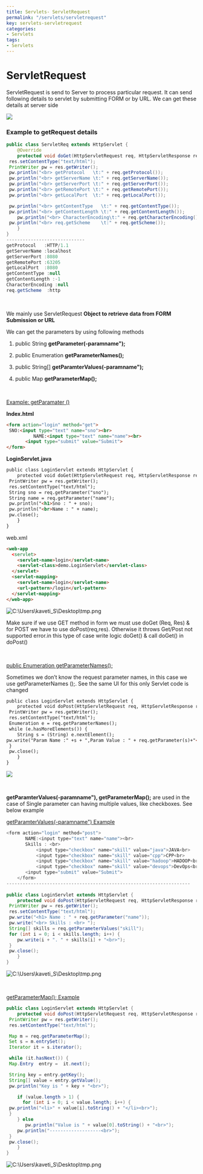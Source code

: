 ```yaml
---
title: Servlets- ServletRequest
permalink: "/servlets/servletrequest"
key: servlets-servletrequest
categories:
- Servlets
tags:
- Servlets
---
```


ServletRequest
=============================================

ServletRequest is send to Server to process particular request. It can send
following details to servlet by submitting FORM or by URL. We can get these
details at server side

![](media/a77d999f127e80f6206775e65ae34058.jpg)


### Example to getRequest details
```java
public class ServletReq extends HttpServlet {
	@Override
	protected void doGet(HttpServletRequest req, HttpServletResponse res) throws ServletException, IOException {
 res.setContentType("text/html");
 PrintWriter pw = res.getWriter();
 pw.println("<br> getProtocol   \t:" + req.getProtocol());
 pw.println("<br> getServerName \t:" + req.getServerName());
 pw.println("<br> getServerPort \t:" + req.getServerPort());
 pw.println("<br> getRemotePort \t:" + req.getRemotePort());
 pw.println("<br> getLocalPort  \t:" + req.getLocalPort());

 pw.println("<br> getContentType   \t:" + req.getContentType());
 pw.println("<br> getContentLength \t:" + req.getContentLength());
	pw.println("<br> CharacterEncoding\t:" + req.getCharacterEncoding());
 pw.println("<br> req.getScheme    \t:" + req.getScheme());
	}
}
-----------------------------
getProtocol   :HTTP/1.1 
getServerName :localhost 
getServerPort :8080 
getRemotePort :63205 
getLocalPort  :8080 
getContentType :null 
getContentLength :-1 
CharacterEncoding :null 
req.getScheme  :http
```

<br>

We mainly use ServletRequest **Object to retrieve data from FORM Submission or
URL**

We can get the parameters by using following methods

1.  public String **getParameter(-paramname");**

2.  public Enumeration **getParameterNames();**

3.  public String[] **getParamterValues(-paramname");**

4.  public Map **getParameterMap();**

<br>

<u>Example: getParamater ()</u>

**Index.html**
```html
<form action="login" method="get">
 SNO:<input type="text" name="sno"><br> 
	      NAME:<input type="text" name="name"><br> 
	   <input type="submit" value="Submit">
</form>
```


**LoginServlet.java**
```html
public class LoginServlet extends HttpServlet {
	protected void doGet(HttpServletRequest req, HttpServletResponse res) throws ServletException, IOException {
 PrintWriter pw = res.getWriter();
 res.setContentType("text/html");
 String sno = req.getParameter("sno");
 String name = req.getParameter("name");
 pw.println("<h1>Sno : " + sno);
 pw.println("<br>Name : " + name);
 pw.close();
	}
}
```

web.xml
```html
<web-app 
  <servlet>
    <servlet-name>login</servlet-name>
    <servlet-class>demo.LoginServlet</servlet-class>
  </servlet>
  <servlet-mapping>
    <servlet-name>login</servlet-name>
    <url-pattern>/login</url-pattern>
  </servlet-mapping>   
</web-app>
```

![C:\\Users\\kaveti_S\\Desktop\\tmp.png](media/2c04dace1f0ce846ee1cc4c9bd40cd9c.png)

Make sure if we use GET method in form we must use doGet (Req, Res) & for POST
we have to use doPost(req,res). Otherwise it throws Get/Post not supported
error.in this type of case write logic doGet() & call doGet() in doPost()

<br>

<u>public Enumeration getParameterNames();</u>

Sometimes we don’t know the request parameter names, in this case we use
getParameterNames ();. See the same UI for this only Servlet code is changed
```html
public class LoginServlet extends HttpServlet {
	protected void doPost(HttpServletRequest req, HttpServletResponse res) throws ServletException, IOException {
 PrintWriter pw = res.getWriter();
 res.setContentType("text/html");
 Enumeration e = req.getParameterNames();
 while (e.hasMoreElements()) {
 	String s = (String) e.nextElement();
pw.write("Param Name :" +s + ",Param Value : " + req.getParameter(s)+"<br>");
 }
 pw.close();
	}
}
```

![](media/f7a844a745385a655aa8156623d70fab.png)

<br>

**getParamterValues(-paramname"), getParameterMap();** are used in the case of
Single parameter can having multiple values, like checkboxes. See below example

<u>getParamterValues(-paramname") Example</u>
```java
<form action="login" method="post">   
	   NAME:<input type="text" name="name"><br> 
	   Skills : <br>
           <input type="checkbox" name="skill" value="java">JAVA<br>
           <input type="checkbox" name="skill" value="cpp">CPP<br>
           <input type="checkbox" name="skill" value="hadoop">HADOOP<br>
           <input type="checkbox" name="skill" value="devops">DevOps<br>
	   <input type="submit" value="Submit">
	</form>
--------------------------------------------------------------------	
	
public class LoginServlet extends HttpServlet {
	protected void doPost(HttpServletRequest req, HttpServletResponse res) throws ServletException, IOException {
 PrintWriter pw = res.getWriter();
 res.setContentType("text/html");
 pw.write("<h1> Name : " + req.getParameter("name"));
 pw.write("<br> Skills : <br> ");
 String[] skills = req.getParameterValues("skill");
 for (int i = 0; i < skills.length; i++) {
 	pw.write(i + ". " + skills[i] + "<br>");
 }
 pw.close();
	}
}
```

![C:\\Users\\kaveti_S\\Desktop\\tmp.png](media/4fba2bf519215381dd30977bbd6e1122.png)

<br>

<u>getParameterMap(); Example</u>

```java
public class LoginServlet extends HttpServlet {
	protected void doPost(HttpServletRequest req, HttpServletResponse res) throws ServletException, IOException {
 PrintWriter pw = res.getWriter();
 res.setContentType("text/html");

 Map m = req.getParameterMap();
 Set s = m.entrySet();
 Iterator it = s.iterator();

 while (it.hasNext()) {
 Map.Entry  entry =  it.next();

 String key = entry.getKey();
 String[] value = entry.getValue();
 pw.println("Key is " + key + "<br>");

	if (value.length > 1) {
	  for (int i = 0; i < value.length; i++) {
 pw.println("<li>" + value[i].toString() + "</li><br>");
 }
	} else
	   pw.println("Value is " + value[0].toString() + "<br>");
	pw.println("-------------------<br>");
 }
 pw.close();
	}
}
```
![C:\\Users\\kaveti_S\\Desktop\\tmp.png](media/68aefc20bc660bba9cd8b293c24334e3.png)
